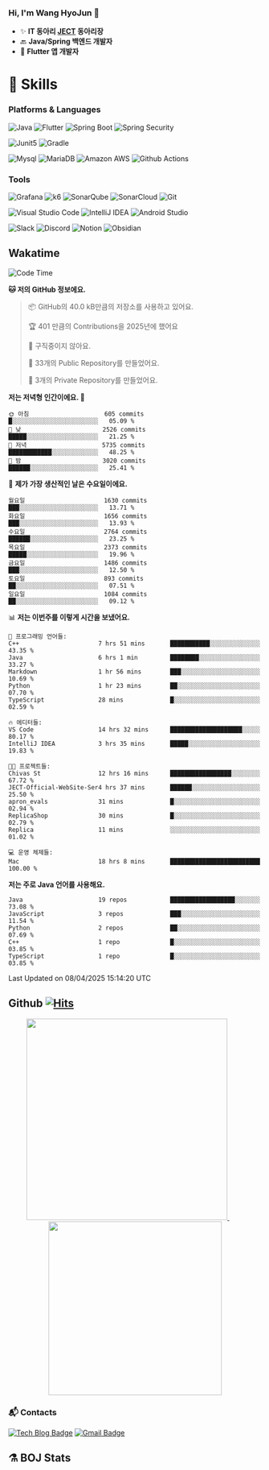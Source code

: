 ### Hi, I'm Wang HyoJun 👋
- ✨ **IT 동아리 [JECT](https://github.com/JECT-Study) 동아리장** </br>
- 🔙 **Java/Spring 백엔드 개발자** </br>
- 📲 **Flutter 앱 개발자** </br>

# 💪 Skills
### Platforms & Languages
![Java](https://img.shields.io/badge/Java-007396.svg?&style=for-the-badge&logo=Java&logoColor=white)
![Flutter](https://img.shields.io/badge/Flutter-02569B.svg?&style=for-the-badge&logo=flutter&logoColor=white)
![Spring Boot](https://img.shields.io/badge/springboot-6DB33F?style=for-the-badge&logo=springboot&logoColor=white)
![Spring Security](https://img.shields.io/badge/spring_security-6DB33F?style=for-the-badge&logo=springsecurity&logoColor=white)


![Junit5](https://img.shields.io/badge/Junit5-25A162?style=for-the-badge&logo=junit5&logoColor=white)
![Gradle](https://img.shields.io/badge/gradle-02303A?style=for-the-badge&logo=gradle&logoColor=white)

![Mysql](https://img.shields.io/badge/mysql-4479A1?style=for-the-badge&logo=mysql&logoColor=white)
![MariaDB](https://img.shields.io/badge/mariaDB-003545?style=for-the-badge&logo=mariaDB&logoColor=white)
![Amazon AWS](https://img.shields.io/badge/AWS-232F3E?style=for-the-badge&logo=amazonwebservices&logoColor=white)
![Github Actions](https://img.shields.io/badge/github_actions-2088FF?style=for-the-badge&logo=githubactions&logoColor=white)

### Tools
![Grafana](https://img.shields.io/badge/Grafana-F46800?style=for-the-badge&logo=grafana&logoColor=white)
![k6](https://img.shields.io/badge/k6-7D64FF?style=for-the-badge&logo=k6&logoColor=white)
![SonarQube](https://img.shields.io/badge/SonarQube-4E9BCD?style=for-the-badge&logo=sonarqube&logoColor=white)
![SonarCloud](https://img.shields.io/badge/SonarCloud-F3702A?style=for-the-badge&logo=sonarcloud&logoColor=white)
![Git](https://img.shields.io/badge/Git-F05032.svg?&style=for-the-badge&logo=Git&logoColor=white)

![Visual Studio Code](https://img.shields.io/badge/Visual%20Studio%20Code-007ACC.svg?&style=for-the-badge&logo=Visual%20Studio%20Code&logoColor=white)
![IntelliJ IDEA](https://img.shields.io/badge/IntelliJ%20IDEA-000000.svg?&style=for-the-badge&logo=IntelliJ%20IDEA&logoColor=white)
![Android Studio](https://img.shields.io/badge/Android_Studio-3DDC84?&style=for-the-badge&logo=androidstudio&logoColor=white)

![Slack](https://img.shields.io/badge/Slack-4A154B?style=for-the-badge&logo=slack&logoColor=white)
![Discord](https://img.shields.io/badge/Discord-5865F2?style=for-the-badge&logo=discord&logoColor=white)
![Notion](https://img.shields.io/badge/Notion-000000.svg?&style=for-the-badge&logo=Notion&logoColor=white)
![Obsidian](https://img.shields.io/badge/Obsidian-7C3AED.svg?&style=for-the-badge&logo=Obsidian&logoColor=white)
</br>

## Wakatime
<!--START_SECTION:waka-->
![Code Time](http://img.shields.io/badge/Code%20Time-557%20hrs%2058%20mins-blue)

**🐱 저의 GitHub 정보에요.** 

> 📦 GitHub의 40.0 kB만큼의 저장소를 사용하고 있어요. 
 > 
> 🏆 401 만큼의 Contributions을 2025년에 했어요
 > 
> 🚫 구직중이지 않아요.
 > 
> 📜 33개의 Public Repository를 만들었어요. 
 > 
> 🔑 3개의 Private Repository를 만들었어요. 
 > 
**저는 저녁형 인간이에요. 🦉** 

```text
🌞 아침                     605 commits         █░░░░░░░░░░░░░░░░░░░░░░░░   05.09 % 
🌆 낮　                     2526 commits        █████░░░░░░░░░░░░░░░░░░░░   21.25 % 
🌃 저녁                     5735 commits        ████████████░░░░░░░░░░░░░   48.25 % 
🌙 밤　                     3020 commits        ██████░░░░░░░░░░░░░░░░░░░   25.41 % 
```
📅 **제가 가장 생산적인 날은 수요일이에요.** 

```text
월요일                      1630 commits        ███░░░░░░░░░░░░░░░░░░░░░░   13.71 % 
화요일                      1656 commits        ███░░░░░░░░░░░░░░░░░░░░░░   13.93 % 
수요일                      2764 commits        ██████░░░░░░░░░░░░░░░░░░░   23.25 % 
목요일                      2373 commits        █████░░░░░░░░░░░░░░░░░░░░   19.96 % 
금요일                      1486 commits        ███░░░░░░░░░░░░░░░░░░░░░░   12.50 % 
토요일                      893 commits         ██░░░░░░░░░░░░░░░░░░░░░░░   07.51 % 
일요일                      1084 commits        ██░░░░░░░░░░░░░░░░░░░░░░░   09.12 % 
```


📊 **저는 이번주를 이렇게 시간을 보냈어요.** 

```text
💬 프로그래밍 언어들: 
C++                      7 hrs 51 mins       ███████████░░░░░░░░░░░░░░   43.35 % 
Java                     6 hrs 1 min         ████████░░░░░░░░░░░░░░░░░   33.27 % 
Markdown                 1 hr 56 mins        ███░░░░░░░░░░░░░░░░░░░░░░   10.69 % 
Python                   1 hr 23 mins        ██░░░░░░░░░░░░░░░░░░░░░░░   07.70 % 
TypeScript               28 mins             █░░░░░░░░░░░░░░░░░░░░░░░░   02.59 % 

🔥 에디터들: 
VS Code                  14 hrs 32 mins      ████████████████████░░░░░   80.17 % 
IntelliJ IDEA            3 hrs 35 mins       █████░░░░░░░░░░░░░░░░░░░░   19.83 % 

🐱‍💻 프로젝트들: 
Chivas St                12 hrs 16 mins      █████████████████░░░░░░░░   67.72 % 
JECT-Official-WebSite-Ser4 hrs 37 mins       ██████░░░░░░░░░░░░░░░░░░░   25.50 % 
apron_evals              31 mins             █░░░░░░░░░░░░░░░░░░░░░░░░   02.94 % 
ReplicaShop              30 mins             █░░░░░░░░░░░░░░░░░░░░░░░░   02.79 % 
Replica                  11 mins             ░░░░░░░░░░░░░░░░░░░░░░░░░   01.02 % 

💻 운영 체제들: 
Mac                      18 hrs 8 mins       █████████████████████████   100.00 % 
```

**저는 주로 Java 언어를 사용해요.** 

```text
Java                     19 repos            ██████████████████░░░░░░░   73.08 % 
JavaScript               3 repos             ███░░░░░░░░░░░░░░░░░░░░░░   11.54 % 
Python                   2 repos             ██░░░░░░░░░░░░░░░░░░░░░░░   07.69 % 
C++                      1 repo              █░░░░░░░░░░░░░░░░░░░░░░░░   03.85 % 
TypeScript               1 repo              █░░░░░░░░░░░░░░░░░░░░░░░░   03.85 % 
```




 Last Updated on 08/04/2025 15:14:20 UTC
<!--END_SECTION:waka-->

## Github [![Hits](https://hits.seeyoufarm.com/api/count/incr/badge.svg?url=https%3A%2F%2Fgithub.com%2Fgywns0417%2Fhit-counter&count_bg=%239AEB68&title_bg=%23B1D1F7&icon=&icon_color=%23E7E7E7&title=hits&edge_flat=false)](https://hits.seeyoufarm.com)

<p align="center">
  <a href="https://github.com/gywns0417">
    <img src="https://github-readme-stats.vercel.app/api?username=gywns0417&show_icons=true&theme=catppuccin_latte" width="400" style="max-width:100%;" />
  </a>
  &nbsp;
  &nbsp;
  &nbsp;
  &nbsp;
  <a href="https://github.com/gywns0417">
    <img src="https://github-readme-stats.vercel.app/api/top-langs/?username=gywns0417&layout=compact&show_icons=true&show_owner=true&theme=nord" width="345" style="max-width:100%;"/>
  </a>
</p>


### :mailbox_with_mail: Contacts
[![Tech Blog Badge](http://img.shields.io/badge/-Tech%20blog-black?style=flat-square&logo=github&link=https://king-dev.tistory.com/)](https://king.tistory.com/)
[![Gmail Badge](https://img.shields.io/badge/Gmail-d14836?style=flat-square&logo=Gmail&logoColor=white&link=mailto:gywns0417@gmail.com)](mailto:gywns0417@gmail.com)

## ⚗️ BOJ Stats

<!--[![Solved.ac Profile](http://mazassumnida.wtf/api/v2/generate_badge?boj=gywns0417)](https://solved.ac/gywns0417/)

